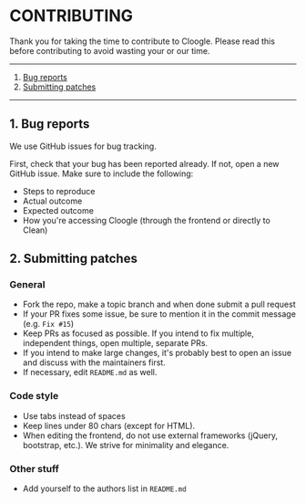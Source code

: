 # CONTRIBUTING

Thank you for taking the time to contribute to Cloogle. Please read this before
contributing to avoid wasting your or our time.

---

1. [Bug reports](#1-bug-reports)
2. [Submitting patches](#2-submitting-patches)

---

## 1. Bug reports

We use GitHub issues for bug tracking.

First, check that your bug has been reported already. If not, open a new GitHub
issue. Make sure to include the following:

 - Steps to reproduce
 - Actual outcome
 - Expected outcome
 - How you're accessing Cloogle (through the frontend or directly to Clean)

## 2. Submitting patches

### General

 - Fork the repo, make a topic branch and when done submit a pull request
 - If your PR fixes some issue, be sure to mention it in the commit message
   (e.g. `Fix #15`)
 - Keep PRs as focused as possible. If you intend to fix multiple, independent
   things, open multiple, separate PRs.
 - If you intend to make large changes, it's probably best to open an issue and
   discuss with the maintainers first.
 - If necessary, edit `README.md` as well.

### Code style

 - Use tabs instead of spaces
 - Keep lines under 80 chars (except for HTML).
 - When editing the frontend, do not use external frameworks (jQuery,
   bootstrap, etc.). We strive for minimality and elegance.

### Other stuff

 - Add yourself to the authors list in `README.md`
